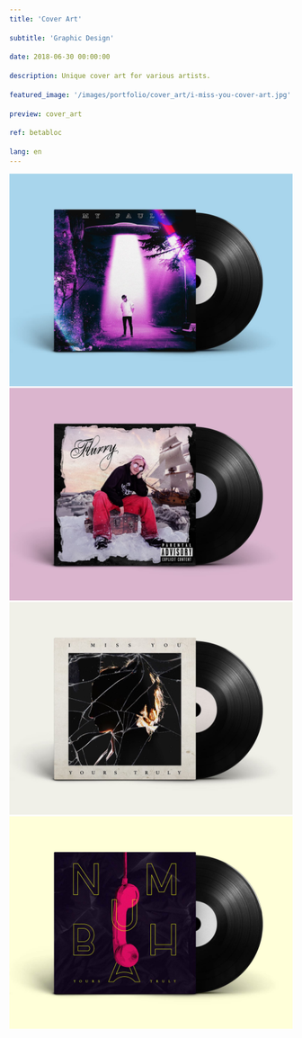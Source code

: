 ```yaml
---
title: 'Cover Art'

subtitle: 'Graphic Design'

date: 2018-06-30 00:00:00

description: Unique cover art for various artists.

featured_image: '/images/portfolio/cover_art/i-miss-you-cover-art.jpg'

preview: cover_art

ref: betabloc

lang: en
---
```


<div class="gallery" data-columns="2">
	<img src="/images/portfolio/cover_art/my-fault-cover-art.jpg" alt="My Fault Cover Art">
	<img src="/images/portfolio/cover_art/flurry-cover-art.jpg" alt="Flurry Cover Art">
	<img src="/images/portfolio/cover_art/i-miss-you-cover-art.jpg" alt="I Miss You Cover Art">
	<img src="/images/portfolio/cover_art/numbah-cover-art.jpg" alt="Numbah Cover Art">
</div>
